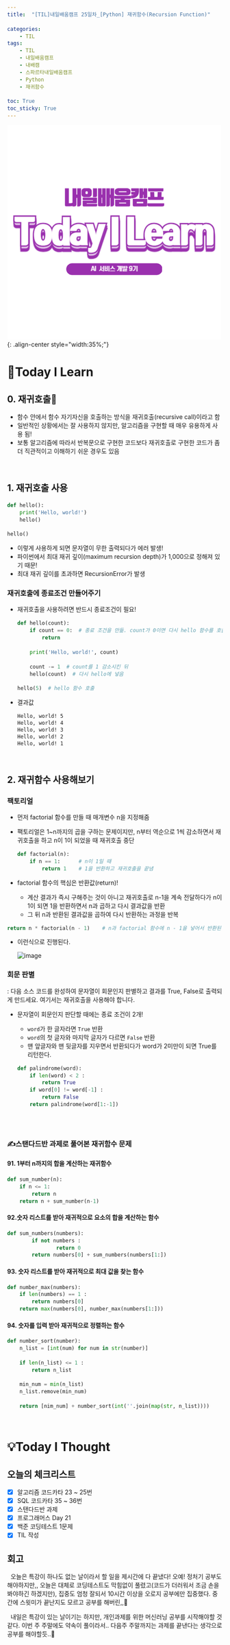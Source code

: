 ```yaml
---
title:  "[TIL]내일배움캠프 25일차_[Python] 재귀함수(Recursion Function)" 

categories: 
    - TIL
tags: 
    - TIL
    - 내일배움캠프
    - 내배캠
    - 스파르타내일배움캠프
    - Python
    - 재귀함수

toc: True
toc_sticky: True
---
```


![TIL](/assets/images/TIL2.png){: .align-center style="width:35%;"}

# 👀Today I Learn
## 0. 재귀호출🤔

- 함수 안에서 함수 자기자신을 호출하는 방식을 재귀호출(recursive call)이라고 함
- 일반적인 상황에서는 잘 사용하지 않지만, 알고리즘을 구현할 때 매우 유용하게 사용 됨!
- 보통 알고리즘에 따라서 반복문으로 구현한 코드보다 재귀호출로 구현한 코드가 좀 더 직관적이고 이해하기 쉬운 경우도 있음

<br>

## 1. 재귀호출 사용

```python
def hello():
    print('Hello, world!')
    hello()
 
hello()
```

- 이렇게 사용하게 되면 문자열이 무한 출력되다가 에러 발생!
- 파이썬에서 최대 재귀 깊이(maximum recursion depth)가 1,000으로 정해져 있기 때문!
- 최대 재귀 깊이를 초과하면 RecursionError가 발생

### 재귀호출에 종료조건 만들어주기

- 재귀호출을 사용하려면 반드시 종료조건이 필요!
    
    ```python
    def hello(count):
        if count == 0:  # 종료 조건을 만듦. count가 0이면 다시 hello 함수를 호출하지 않고 끝냄
            return
    
        print('Hello, world!', count)
    
        count -= 1  # count를 1 감소시킨 뒤
        hello(count)  # 다시 hello에 넣음
    
    hello(5)  # hello 함수 호출
    ```
- 결과값
    ```
    Hello, world! 5
    Hello, world! 4
    Hello, world! 3
    Hello, world! 2
    Hello, world! 1
    ```

<br> 

## 2. 재귀함수 사용해보기

### 팩토리얼

- 먼저 factorial 함수를 만들 때 매개변수 n을 지정해줌
- 팩토리얼은 1~n까지의 곱을 구하는 문제이지만, n부터 역순으로 1씩 감소하면서 재귀호출을 하고 n이 1이 되었을 때 재귀호출 중단
    
    ```python
    def factorial(n):
        if n == 1:      # n이 1일 때
            return 1    # 1을 반환하고 재귀호출을 끝냄
    ```
    
- factorial 함수의 핵심은 반환값(return)!
    - 계산 결과가 즉시 구해주는 것이 아니고 재귀호출로 n-1을 계속 전달하다가 n이 1이 되면 1을 반환하면서 n과 곱하고 다시 결과값을 반환
    - 그 뒤 n과 반환된 결과값을 곱하여 다시 반환하는 과정을 반복

```python
return n * factorial(n - 1)    # n과 factorial 함수에 n - 1을 넣어서 반환된 값을 곱함
```

- 이런식으로 진행된다.
    
    ![image](https://github.com/user-attachments/assets/625d6bc2-3c8c-4baa-bb4a-3cd11b6269c9)
    

### 회문 판별

: 다음 소스 코드를 완성하여 문자열이 회문인지 판별하고 결과를 True, False로 출력되게 만드세요. 여기서는 재귀호출을 사용해야 합니다.

- 문자열이 회문인지 판단할 때에는 종료 조건이 2개!
    - `word`가 한 글자라면 `True` 반환
    - `word`의 첫 글자와 마지막 글자가 다르면 `False` 반환
    - 맨 앞글자와 맨 뒷글자를 지우면서 반환되다가 word가 2미만이 되면 True를 리턴한다.

    ```python
    def palindrome(word):
        if len(word) < 2 :
            return True
        if word[0] != word[-1] :
            return False
        return palindrome(word[1:-1])
    ```

<br>
<br>


### ✍️스탠다드반 과제로 풀어본 재귀함수 문제

#### 91. 1부터 n까지의 합을 계산하는 재귀함수

```python
def sum_number(n):
    if n <= 1:
        return n
    return n + sum_number(n-1)
```

#### 92.숫자 리스트를 받아 재귀적으로 요소의 합을 계산하는 함수

```python
def sum_numbers(numbers):
        if not numbers :
                return 0
        return numbers[0] + sum_numbers(numbers[1:])
```

#### 93. 숫자 리스트를 받아 재귀적으로 최대 값을 찾는 함수

```python
def number_max(numbers):
    if len(numbers) == 1 :
        return numbers[0]
    return max(numbers[0], number_max(numbers[1:]))
```

#### 94. 숫자를 입력 받아 재귀적으로 정렬하는 함수

```python
def number_sort(number):
    n_list = [int(num) for num in str(number)]

    if len(n_list) <= 1 :
        return n_list

    min_num = min(n_list)
    n_list.remove(min_num)

    return [nim_num] + number_sort(int(''.join(map(str, n_list))))
```
<br>

# 💡Today I Thought

## 오늘의 체크리스트
- [x]  알고리즘 코드카타 23 ~ 25번
- [x]  SQL 코드카타 35 ~ 36번
- [x]  스탠다드반 과제
- [x]  프로그래머스 Day 21
- [x]  백준 코딩테스트 1문제
- [x]  TIL 작성

## 회고
&nbsp; 오늘은 특강이 하나도 없는 날이라서 할 일을 제시간에 다 끝냈다! 오예! 정처기 공부도 해야하지만,, 오늘은 대체로 코딩테스트도 막힘없이 풀렸고(코드가 더러워서 조금 손을 봐야하긴 하겠지만), 집중도 엄청 잘되서 10시간 이상을 오로지 공부에만 집중했다. 중간에 스윗미가 끝난지도 모르고 공부를 해버린,,🫠

&nbsp; 내일은 특강이 있는 날이기는 하지만, 개인과제를 위한 머신러닝 공부를 시작해야할 것 같다. 이번 주 주말에도 약속이 풀이라서.. 다음주 주말까지는 과제를 끝낸다는 생각으로 공부를 해야할듯..🧐